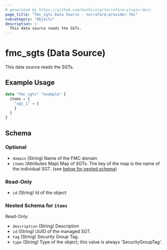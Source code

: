 ```yaml
---
# generated by https://github.com/hashicorp/terraform-plugin-docs
page_title: "fmc_sgts Data Source - terraform-provider-fmc"
subcategory: "Objects"
description: |-
  This data source reads the SGTs.
---
```


# fmc_sgts (Data Source)

This data source reads the SGTs.

## Example Usage

```terraform
data "fmc_sgts" "example" {
  items = {
    "sgt_1" = {
    }
  }
}
```

<!-- schema generated by tfplugindocs -->
## Schema

### Optional

- `domain` (String) Name of the FMC domain
- `items` (Attributes Map) Map of SGTs. The key of the map is the name of the individual SGT. (see [below for nested schema](#nestedatt--items))

### Read-Only

- `id` (String) Id of the object

<a id="nestedatt--items"></a>
### Nested Schema for `items`

Read-Only:

- `description` (String) Description
- `id` (String) UUID of the managed SGT.
- `tag` (String) Security Group Tag.
- `type` (String) Type of the object; this value is always 'SecurityGroupTag'.

